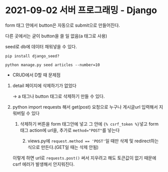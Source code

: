 # 2021-09-02 서버 프로그래밍 - Django



form 태그 안에서 button은 자동으로 submit으로 만들어진다.

다른 곳에서는 굳이 button을 쓸 일 없음(a 태그로 사용)



seed로 db에 데이터 채워넣을 수 있다.

`pip install django_seed?`

`python manage.py seed articles --number=10`



- CRUD에서 D할 때 문제점

1. detail 페이지에 삭제하기가 없었다

   -> a 태그나 button 태그로 삭제하기 만들 수 있다.

2. python import requests 해서 get(post) 요청으로 누구나 게시글url 입력해서 지워버릴 수 있다

   1. 삭제하기 버튼을 form 태그안에 넣고 그 안에 `{% csrf_token %}`넣고 form 태그 action에 url을, 추가로 `method="POST"`를 넣는다

     	 2) views.py에 `request.method == 'POST'`일 때만 삭제 및 redirect하는 식으로 만든다.(GET일 때는 삭제 안됨)

   이렇게 하면 url로 `requests.post()` 써서 지우려고 해도 토큰값이 없기 때문에 csrf 에러가 발생해서 안지워진다.

